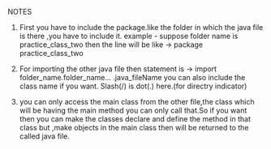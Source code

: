 NOTES
1. First you have to include the package.like the folder in which the java file is there ,you have to include it.
example - suppose folder name is practice_class_two
then the line will be like -> package practice_class_two

2. For importing the other java file then statement is ->
import folder_name.folder_name... .java_fileName
you can also include the class name if you want.
Slash(/) is dot(.) here.(for directry indicator)

3. you can only access the main class from the other file,the class which will be having the main method you can only call that.So if you want then you can make the classes declare and define the method in that class but ,make objects in the main class then will be returned to the called java file.